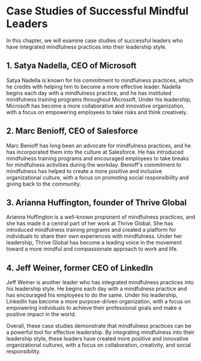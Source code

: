 Case Studies of Successful Mindful Leaders
==============================================================================================

In this chapter, we will examine case studies of successful leaders who have integrated mindfulness practices into their leadership style.

1\. Satya Nadella, CEO of Microsoft
----------------------------------

Satya Nadella is known for his commitment to mindfulness practices, which he credits with helping him to become a more effective leader. Nadella begins each day with a mindfulness practice, and he has instituted mindfulness training programs throughout Microsoft. Under his leadership, Microsoft has become a more collaborative and innovative organization, with a focus on empowering employees to take risks and think creatively.

2\. Marc Benioff, CEO of Salesforce
----------------------------------

Marc Benioff has long been an advocate for mindfulness practices, and he has incorporated them into the culture at Salesforce. He has introduced mindfulness training programs and encouraged employees to take breaks for mindfulness activities during the workday. Benioff's commitment to mindfulness has helped to create a more positive and inclusive organizational culture, with a focus on promoting social responsibility and giving back to the community.

3\. Arianna Huffington, founder of Thrive Global
-----------------------------------------------

Arianna Huffington is a well-known proponent of mindfulness practices, and she has made it a central part of her work at Thrive Global. She has introduced mindfulness training programs and created a platform for individuals to share their own experiences with mindfulness. Under her leadership, Thrive Global has become a leading voice in the movement toward a more mindful and compassionate approach to work and life.

4\. Jeff Weiner, former CEO of LinkedIn
--------------------------------------

Jeff Weiner is another leader who has integrated mindfulness practices into his leadership style. He begins each day with a mindfulness practice and has encouraged his employees to do the same. Under his leadership, LinkedIn has become a more purpose-driven organization, with a focus on empowering individuals to achieve their professional goals and make a positive impact in the world.

Overall, these case studies demonstrate that mindfulness practices can be a powerful tool for effective leadership. By integrating mindfulness into their leadership style, these leaders have created more positive and innovative organizational cultures, with a focus on collaboration, creativity, and social responsibility.
